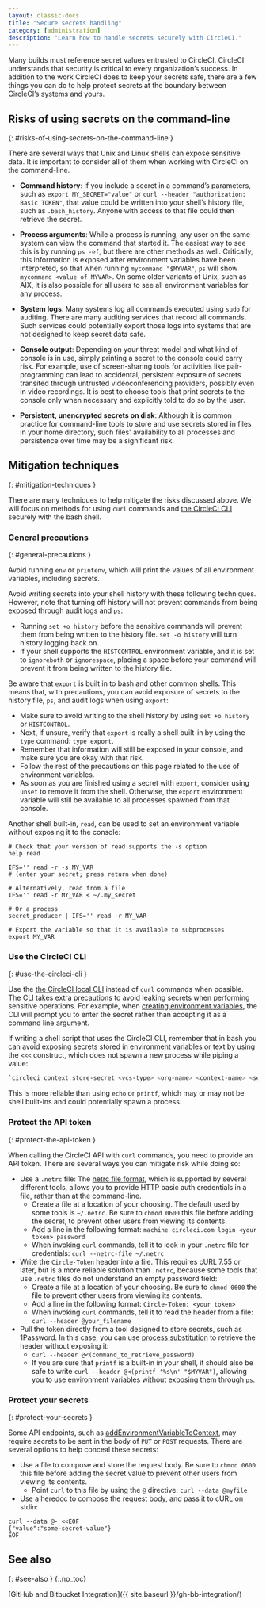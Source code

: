 ```yaml
---
layout: classic-docs
title: "Secure secrets handling"
category: [administration]
description: "Learn how to handle secrets securely with CircleCI."
---
```


Many builds must reference secret values entrusted to CircleCI. CircleCI understands that security is critical to every organization’s success. In addition to the work CircleCI does to keep your secrets safe, there are a few things you can do to help protect secrets at the boundary between CircleCI’s systems and yours.

## Risks of using secrets on the command-line
{: #risks-of-using-secrets-on-the-command-line }

There are several ways that Unix and Linux shells can expose sensitive data. It is important to consider all of them when working with CircleCI on the command-line.

* **Command history**: If you include a secret in a command’s parameters, such as `export MY_SECRET="value"` or `curl --header "authorization: Basic TOKEN"`, that value could be written into your shell’s history file, such as `.bash_history`. Anyone with access to that file could then retrieve the secret.

* **Process arguments**: While a process is running, any user on the same system can view the command that started it. The easiest way to see this is by running `ps -ef`, but there are other methods as well. Critically, this information is exposed after environment variables have been interpreted, so that when running `mycommand "$MYVAR"`, `ps` will show `mycommand <value of MYVAR>`. On some older variants of Unix, such as AIX, it is also possible for all users to see all environment variables for any process.

* **System logs**: Many systems log all commands executed using `sudo` for auditing. There are many auditing services that record all commands. Such services could potentially export those logs into systems that are not designed to keep secret data safe.

* **Console output**: Depending on your threat model and what kind of console is in use, simply printing a secret to the console could carry risk. For example, use of screen-sharing tools for activities like pair-programming can lead to accidental, persistent exposure of secrets transited through untrusted videoconferencing providers, possibly even in video recordings. It is best to choose tools that print secrets to the console only when necessary and explicitly told to do so by the user.

* **Persistent, unencrypted secrets on disk**: Although it is common practice for command-line tools to store and use secrets stored in files in your home directory, such files' availability to all processes and persistence over time may be a significant risk.

## Mitigation techniques
{: #mitigation-techniques }

There are many techniques to help mitigate the risks discussed above. We will focus on methods for using `curl` commands and [the CircleCI CLI]({{site.baseurl}}/local-cli) securely with the bash shell.

### General precautions
{: #general-precautions }

Avoid running `env` or `printenv`, which will print the values of all environment variables, including secrets.

Avoid writing secrets into your shell history with these following techniques. However, note that turning off history will not prevent commands from being exposed through audit logs and `ps`:
  - Running `set +o history` before the sensitive commands will prevent them from being written to the history file. `set -o history` will turn history logging back on.
  - If your shell supports the `HISTCONTROL` environment variable, and it is set to `ignoreboth` or `ignorespace`, placing a space before your command will prevent it from being written to the history file.

Be aware that `export` is built in to bash and other common shells. This means that, with precautions, you can avoid exposure of secrets to the history file, `ps`, and audit logs when using `export`:
  - Make sure to avoid writing to the shell history by using `set +o history` or `HISTCONTROL`.
  - Next, if unsure, verify that `export` is really a shell built-in by using the `type` command: `type export`.
  - Remember that information will still be exposed in your console, and make sure you are okay with that risk.
  - Follow the rest of the precautions on this page related to the use of environment variables.
  - As soon as you are finished using a secret with `export`, consider using `unset` to remove it from the shell. Otherwise, the `export` environment variable will still be available to all processes spawned from that console.

Another shell built-in, `read`, can be used to set an environment variable without exposing it to the console:
```
# Check that your version of read supports the -s option
help read

IFS='' read -r -s MY_VAR
# (enter your secret; press return when done)

# Alternatively, read from a file
IFS='' read -r MY_VAR < ~/.my_secret

# Or a process
secret_producer | IFS='' read -r MY_VAR

# Export the variable so that it is available to subprocesses
export MY_VAR
```

### Use the CircleCI CLI
{: #use-the-circleci-cli }

Use the [the CircleCI local CLI]({{site.baseurl}}/local-cli) instead of `curl` commands when possible. The CLI takes extra precautions to avoid leaking secrets when performing sensitive operations. For example, when [creating environment variables]({{site.baseurl}}/contexts#creating-environment-variables), the CLI will prompt you to enter the secret rather than accepting it as a command line argument.

If writing a shell script that uses the CircleCI CLI, remember that in bash you can avoid exposing secrets stored in environment variables or text by using the `<<<` construct, which does not spawn a new process while piping a value:
```bash
`circleci context store-secret <vcs-type> <org-name> <context-name> <secret name> <<< "$MY_SECRET"`
```
This is more reliable than using `echo` or `printf`, which may or may not be shell built-ins and could potentially spawn a process.

### Protect the API token
{: #protect-the-api-token }

When calling the CircleCI API with `curl` commands, you need to provide an API token. There are several ways you can mitigate risk while doing so:

* Use a `.netrc` file: The [netrc file format](https://everything.curl.dev/usingcurl/netrc), which is supported by several different tools, allows you to provide HTTP basic auth credentials in a file, rather than at the command-line.
  - Create a file at a location of your choosing. The default used by some tools is `~/.netrc`. Be sure to `chmod 0600` this file before adding the secret, to prevent other users from viewing its contents.
  - Add a line in the following format: `machine circleci.com login <your token> password`
  - When invoking `curl` commands, tell it to look in your `.netrc` file for credentials: `curl --netrc-file ~/.netrc`
* Write the `Circle-Token` header into a file. This requires cURL 7.55 or later, but is a more reliable solution than `.netrc`, because some tools that use `.netrc` files do not understand an empty password field:
  - Create a file at a location of your choosing. Be sure to `chmod 0600` the file to prevent other users from viewing its contents.
  - Add a line in the following format: `Circle-Token: <your token>`
  - When invoking `curl` commands, tell it to read the header from a file: `curl --header @your_filename`
* Pull the token directly from a tool designed to store secrets, such as 1Password. In this case, you can use [process substitution](https://en.wikipedia.org/wiki/Process_substitution) to retrieve the header without exposing it:
  - `curl --header @<(command_to_retrieve_password)`
  - If you are sure that `printf` is a built-in in your shell, it should also be safe to write `curl --header @<(printf '%s\n' "$MYVAR")`, allowing you to use environment variables without exposing them through `ps`.

### Protect your secrets
{: #protect-your-secrets }

Some API endpoints, such as [addEnvironmentVariableToContext]({{site.baseurl}}/api/v2/#operation/addEnvironmentVariableToContext), may require secrets to be sent in the body of `PUT` or `POST` requests. There are several options to help conceal these secrets:

* Use a file to compose and store the request body. Be sure to `chmod 0600` this file before adding the secret value to prevent other users from viewing its contents.
  - Point `curl` to this file by using the `@` directive: `curl --data @myfile`
* Use a heredoc to compose the request body, and pass it to cURL on stdin:
```
curl --data @- <<EOF
{"value":"some-secret-value"}
EOF
```

## See also
{: #see-also }
{:.no_toc}

[GitHub and Bitbucket Integration]({{ site.baseurl }}/gh-bb-integration/)
